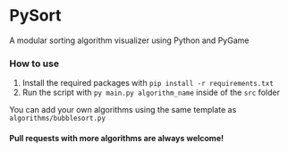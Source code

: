 # PySort
A modular sorting algorithm visualizer using Python and PyGame

### How to use
1. Install the required packages with `pip install -r requirements.txt`
2. Run the script with `py main.py algorithm_name` inside of the `src` folder

You can add your own algorithms using the same template as `algorithms/bubblesort.py`

#### Pull requests with more algorithms are always welcome!